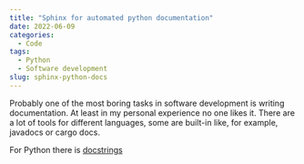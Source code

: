 ```yaml
---
title: "Sphinx for automated python documentation"
date: 2022-06-09
categories:
  - Code
tags:
  - Python
  - Software development
slug: sphinx-python-docs
---
```


Probably one of the most boring tasks in software development is writing documentation. At least in my personal experience no one likes it.
There are a lot of tools for different languages, some are built-in like, for example, javadocs or cargo docs.

For Python there is [docstrings](https://pandas.pydata.org/docs/development/contributing_docstring.html)
